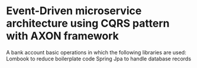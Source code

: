 # Event-Driven microservice architecture using CQRS pattern with AXON framework
A bank account basic operations in which the following libraries are used:
Lombook to reduce boilerplate code
Spring Jpa to handle database records
